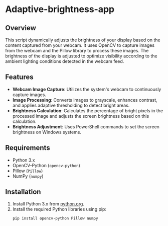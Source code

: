 #  Adaptive-brightness-app

## Overview
This script dynamically adjusts the brightness of your display based on the content captured from your webcam. It uses OpenCV to capture images from the webcam and the Pillow library to process these images. The brightness of the display is adjusted to optimize visibility according to the ambient lighting conditions detected in the webcam feed.

## Features
- **Webcam Image Capture**: Utilizes the system's webcam to continuously capture images.
- **Image Processing**: Converts images to grayscale, enhances contrast, and applies adaptive thresholding to detect bright areas.
- **Brightness Calculation**: Calculates the percentage of bright pixels in the processed image and adjusts the screen brightness based on this calculation.
- **Brightness Adjustment**: Uses PowerShell commands to set the screen brightness on Windows systems.

## Requirements
- Python 3.x
- OpenCV-Python (`opencv-python`)
- Pillow (`Pillow`)
- NumPy (`numpy`)

## Installation
1. Install Python 3.x from [python.org](https://www.python.org/downloads/).
2. Install the required Python libraries using pip:
   ```bash
   pip install opencv-python Pillow numpy
